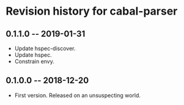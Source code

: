 # Revision history for cabal-parser

## 0.1.1.0  -- 2019-01-31

* Update hspec-discover.
* Update hspec.
* Constrain envy.

## 0.1.0.0  -- 2018-12-20

* First version. Released on an unsuspecting world.
